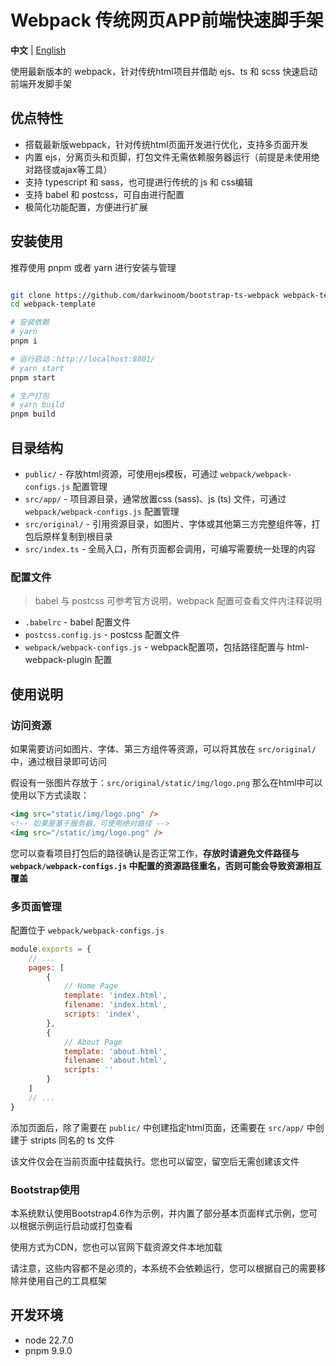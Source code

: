 # Webpack 传统网页APP前端快速脚手架

**中文** | [English](./README.md)

使用最新版本的 webpack，针对传统html项目并借助 ejs、ts 和 scss 快速启动前端开发脚手架

## 优点特性

* 搭载最新版webpack，针对传统html页面开发进行优化，支持多页面开发
* 内置 ejs，分离页头和页脚，打包文件无需依赖服务器运行（前提是未使用绝对路径或ajax等工具）
* 支持 typescript 和 sass，也可提进行传统的 js 和 css编辑
* 支持 babel 和 postcss，可自由进行配置
* 极简化功能配置，方便进行扩展

## 安装使用

推荐使用 pnpm 或者 yarn 进行安装与管理

```bash

git clone https://github.com/darkwinoom/bootstrap-ts-webpack webpack-template
cd webpack-template

# 安装依赖
# yarn
pnpm i

# 运行启动：http://localhost:8801/
# yarn start
pnpm start

# 生产打包
# yarn build
pnpm build
```

## 目录结构

* `public/` - 存放html资源，可使用ejs模板，可通过 `webpack/webpack-configs.js` 配置管理
* `src/app/` - 项目源目录，通常放置css (sass)、js (ts) 文件，可通过 `webpack/webpack-configs.js` 配置管理
* `src/original/` - 引用资源目录，如图片、字体或其他第三方完整组件等，打包后原样复制到根目录
* `src/index.ts` - 全局入口，所有页面都会调用，可编写需要统一处理的内容

### 配置文件

> babel 与 postcss 可参考官方说明，webpack 配置可查看文件内注释说明

* `.babelrc` - babel 配置文件
* `postcss.config.js` - postcss 配置文件
* `webpack/webpack-configs.js` - webpack配置项，包括路径配置与 html-webpack-plugin 配置

## 使用说明

### 访问资源

如果需要访问如图片、字体、第三方组件等资源，可以将其放在 `src/original/` 中，通过根目录即可访问

假设有一张图片存放于：`src/original/static/img/logo.png` 那么在html中可以使用以下方式读取：

```html
<img src="static/img/logo.png" />
<!-- 如果是基于服务器，可使用绝对路径 -->
<img src="/static/img/logo.png" />
```

您可以查看项目打包后的路径确认是否正常工作，**存放时请避免文件路径与 `webpack/webpack-configs.js` 中配置的资源路径重名，否则可能会导致资源相互覆盖** 

### 多页面管理

配置位于 `webpack/webpack-configs.js`

```js
module.exports = {
    // ...
    pages: [
        {
            // Home Page
            template: 'index.html',
            filename: 'index.html',
            scripts: 'index',
        },
        {
            // About Page
            template: 'about.html',
            filename: 'about.html',
            scripts: ''
        }
    ]
    // ...
}
```

添加页面后，除了需要在 `public/` 中创建指定html页面，还需要在 `src/app/` 中创建于 stripts 同名的 ts 文件

该文件仅会在当前页面中挂载执行。您也可以留空，留空后无需创建该文件

### Bootstrap使用

本系统默认使用Bootstrap4.6作为示例，并内置了部分基本页面样式示例，您可以根据示例运行启动或打包查看

使用方式为CDN，您也可以官网下载资源文件本地加载

请注意，这些内容都不是必须的，本系统不会依赖运行，您可以根据自己的需要移除并使用自己的工具框架

## 开发环境

* node 22.7.0
* pnpm 9.9.0
